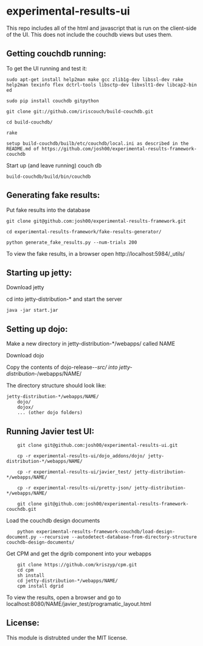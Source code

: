 experimental-results-ui
=======================

This repo includes all of the html and javascript that is run on the client-side of the UI. This does not include the couchdb views but uses them.

Getting couchdb running:
------------------------

To get the UI running and test it:

    sudo apt-get install help2man make gcc zlib1g-dev libssl-dev rake help2man texinfo flex dctrl-tools libsctp-dev libxslt1-dev libcap2-bin ed

    sudo pip install couchdb gitpython
    
    git clone git://github.com/iriscouch/build-couchdb.git
    
    cd build-couchdb/
    
    rake
    
    setup build-couchdb/builb/etc/couchdb/local.ini as described in the README.md of https://github.com/josh00/experimental-results-framework-couchdb

Start up (and leave running) couch db

    build-couchdb/build/bin/couchdb
    

Generating fake results:
------------------------
    
Put fake results into the database

    git clone git@github.com:josh00/experimental-results-framework.git

    cd experimental-results-framework/fake-results-generator/

    python generate_fake_results.py --num-trials 200
    
To view the fake results, in a browser open http://localhost:5984/_utils/
    
Starting up jetty:
------------------

Download jetty
    
cd into jetty-distribution-* and start the server 

    java -jar start.jar
    
    
Setting up dojo:
----------------

Make a new directory in jetty-distribution-*/webapps/ called NAME

Download dojo

Copy the contents of dojo-release-*-src/ into jetty-distribution-*/webapps/NAME/

The directory structure should look like:

    jetty-distribution-*/webapps/NAME/
        dojo/
        dojox/
        ... (other dojo folders)

Running Javier test UI:
-----------------------

        git clone git@github.com:josh00/experimental-results-ui.git
        
        cp -r experimental-results-ui/dojo_addons/dojo/ jetty-distribution-*/webapps/NAME/
        
        cp -r experimental-results-ui/javier_test/ jetty-distribution-*/webapps/NAME/
        
        cp -r experimental-results-ui/pretty-json/ jetty-distribution-*/webapps/NAME/
        
        git clone git@github.com:josh00/experimental-results-framework-couchdb.git
        
Load the couchdb design documents
        
        python experimental-results-framework-couchdb/load-design-document.py --recursive --autodetect-database-from-directory-structure couchdb-design-documents/
        
Get CPM and get the dgrib component into your webapps

        git clone https://github.com/kriszyp/cpm.git
        cd cpm
        sh install
        cd jetty-distribution-*/webapps/NAME/
        cpm install dgrid
        
To view the results, open a browser and go to localhost:8080/NAME/javier_test/programatic_layout.html


License:
-------
This module is distrubted under the MIT license.
